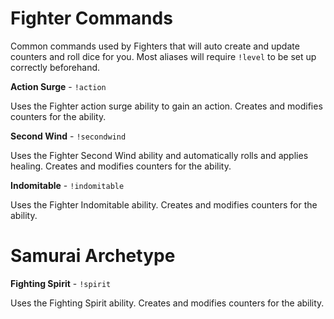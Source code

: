 # Fighter Commands

Common commands used by Fighters that will auto create and update counters and roll dice for you.
Most aliases will require `!level` to be set up correctly beforehand.

**Action Surge** - `!action`

Uses the Fighter action surge ability to gain an action. Creates and modifies counters for the ability.

**Second Wind** - `!secondwind`

Uses the Fighter Second Wind ability and automatically rolls and applies healing. Creates and modifies counters for the ability.

**Indomitable** - `!indomitable`

Uses the Fighter Indomitable ability. Creates and modifies counters for the ability.

# Samurai Archetype

**Fighting Spirit** - `!spirit`

Uses the Fighting Spirit ability. Creates and modifies counters for the ability.
